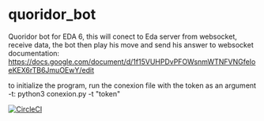# quoridor_bot
Quoridor bot for EDA 6, this will conect to Eda server from websocket, receive data, the bot then play his move and send his answer to websocket 
documentation: https://docs.google.com/document/d/1f15VUHPDvPFOWsnmWTNFVNGfeIoeKEX6rTB6JmuOEwY/edit

to initialize the program, run the conexion file with the token as an argument -t: python3 conexion.py -t "token"

[![CircleCI](https://circleci.com/gh/agustinaguero97/quoridor_bot/tree/main.svg?style=svg)](https://circleci.com/gh/agustinaguero97/quoridor_bot/tree/main)